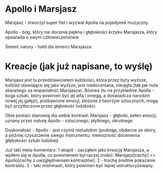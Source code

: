 # Apollo i Marsjasz
Marsjasz - stworzył super flet i wyzwał Apolla na pojedynek muzyczny 

Apollo - bóg, który nie docenia piękna i głębokości krzyku Marsjasza, który opowiada o swym człowieczeństwie

Śmierć natury - hołd dla śmierci Marsjasza

# Kreacje (jak już napisane, to wyślę)
Marsjasz jest tu przedstawicielem ludzkości, która przez byty wyższe, tudzież stawiające się jako wyższe, jest niedoceniana, nieujęta (tak jak nuta skaranego za wspaniałość Marsjasza). Bóstwa (tu na przykładnie Apolla - boga sztuki, który powinien być jej alfą i omegą, a doświadcza narodzin nowej jej gałęzi), pozbawione emocji, złożone z tworzyw sztucznych, mogą być przytłoczone przez głębokość ludzkości.

Obie postaci stanowią dla siebie kontrast: 
Marsjasz - głęboki, pełen emocji, uznany przez naturę
Apollo - sztucznego, płytkiego, okrutnego

Doskonałość - Apollo - jest czymś nieludzkim (podstęp; obdarcie ze skóry, a później czyszczenie swego instrumentu; niemożność docenienia głębokości sztuki ludzkiej)

Już taki meta-komentarz:
1 akapit - zacząłem jako kreację Marsjasza, a wpiłem się w Apolla, co powinienem był raczej zrobić: Marsjasz[cechy] <> Apollo[cechy z uwzględnieniem kontrastów].
2 - trochę średnie pokazanie kontrastu.
3 - taki mishmash, który powinien być lepiej ustrukturyzowany.